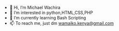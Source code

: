 - 👋 Hi, I’m Michael Wachira 
- 👀 I’m interested in python,HTML,CSS,PHP
- 🌱 I’m currently learning Bash Scripting
- 📫 To  reach me, just  dm wamaiko.kenya@gmail.com

<!---
Teamtaishant010/Teamtaishant010 is a ✨ special ✨ repository because its `README.md` (this file) appears on your GitHub profile.
You can click the Preview link to take a look at your changes.
--->
